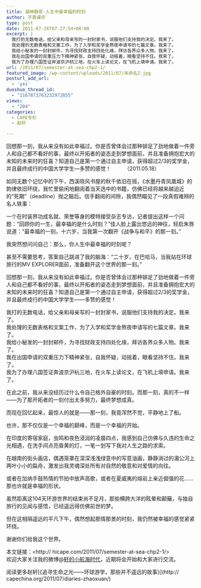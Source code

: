```yaml
---
title: 凝神静思-人生中最幸福的时刻
author: 不靠谱仔
type: post
date: 2011-07-26T07:27:54+00:00
excerpt: |
  我打的无数电话，给父亲和母亲写的一封封家书，说服他们支持我的决定。我来了。
  我处理的无数表格和文案工作，为了入学和奖学金熬夜申请写的七篇文章。我来了。
  我给小秘发的一封封邮件，为寻找财政支持四处化缘，拜访各界众多人物。我来了。
  我在出国申请的双重压力下精神紧张，自我怀疑，动摇着，眼看坚持不住。我来了。
  我为了办理八国签证奔波京沪杭三地，在火车上读论文，在飞机上填申请。我来了。
url: /2011/07/semester-at-sea-chp2-1/
featured_image: /wp-content/uploads/2011/07/未命名2.jpg
posturl_add_url:
  - 'yes'
duoshuo_thread_id:
  - "1167873763232972855"
views:
  - "204"
categories:
  - CAPE专栏
  - 赵轩

---
```

回想那一刻，我从来没有如此幸福过。你是否曾体会过那种铆足了劲地做着一件旁人和自己都不看好的事，最终以开拓者的姿态走到梦想面前，并且准备拥抱宏大的未知的未来时的狂喜？知道自己是第一个通过自主申请，获得超过2/3的奖学金，并且最终成行的中国大学学生—多赞的感觉！         （2011.05.18）

如同无数个记忆中的下午，西溪晓风书屋的秋千依旧在摇，《水墨丹青凤凰城》的韵律依旧环绕，我忙里偷闲地翻阅着当天选中的书籍，仿佛已经将越来越迫近的“死期”（deadline）抛之脑后。信手翻阅的间隙，我偶然瞄见了一段真假难辨的名人轶事：

一个在时装界功成名就、荣誉等身的模特接受杂志专访，记者提出这样一个问题：“回顾你的一生，最幸福的是什么时刻？”佳人脸上露出悠远的神往，轻启朱唇说道：“最幸福的一刻，十六岁，当我第一次翻开《战争与和平》的那一刻。”

我突然想问问自己：那么，你人生中最幸福的时刻呢？

甚至不需要思考，答案自己跳进了我的脑海：“二十岁，在巴哈马，当我站在环球旅行的MV EXPLORER面前，准备翻开这个世界的那一刻。”

回想那一刻，我从来没有如此幸福过。你是否曾体会过那种铆足了劲地做着一件旁人和自己都不看好的事，最终以开拓者的姿态走到梦想面前，并且准备拥抱宏大的未知的未来时的狂喜？知道自己是第一个通过自主申请，获得超过2/3的奖学金，并且最终成行的中国大学学生——多赞的感觉！

我打的无数电话，给父亲和母亲写的一封封家书，说服他们支持我的决定。我来了。  
我处理的无数表格和文案工作，为了入学和奖学金熬夜申请写的七篇文章。我来了。  
我给小秘发的一封封邮件，为寻找财政支持四处化缘，拜访各界众多人物。我来了。  
我在出国申请的双重压力下精神紧张，自我怀疑，动摇着，眼看坚持不住。我来了。  
我为了办理八国签证奔波京沪杭三地，在火车上读论文，在飞机上填申请。我来了。

在此之前，我从来没经历过什么令自己格外自豪的时刻。而那一刻，真的不一样——为了那开拓者的一刻付出太多努力，最终梦想成真。

而现在回忆起来，最惊人的就是——那一刻，我竟浑然不觉，平静地上了船。

也许，那不仅仅是一个幸福的巅峰，而是一个幸福的开始。

在印度的寄宿家庭，虫鸣和夜色浸润的凌晨四点，我感到自己仿佛与久违的生命之光相遇，在洗手间点亮昏黄的灯，一笔一划写下我对人生之路的求索。

在越南的街头画店，偶遇笼罩在深深浅浅绿意中的写意油画，静静淌过的湄公河上两叶小小的扁舟，激发出我灵魂深处所有对自然的敬意和对爱情的向往。

或者在加纳手鼓热情的节拍中放声高歌，或者在夏威夷的熔岩上亲近倔强的花……  
那也许就是幸福的形状。

虽然距离这104天环游世界的结束尚不足月，那些横跨大洋的眩晕和颠簸，与独自旅行的见闻与感悟，已经遥远得仿佛前世的梦。

但在这相隔遥远的平凡下午，偶然想起那情那景的时刻，我仍然被幸福的感觉紧紧环绕。

谢谢你们给我这个世界。

本文链接：<http:// hicape.com/2011/07/semester-at-sea-chp2-1/>  
欢迎大家关注我的微博@[轩的小航海时代][1]，近期将会开始和大家进行交流。

阅读更多赵轩[《追寻生命之光——环球游学，那些并不遥远的故事》](http:// capechina.org/2011/07/diaries-zhaoxuan/)

 [1]: http://weibo.com/semesteratsea


